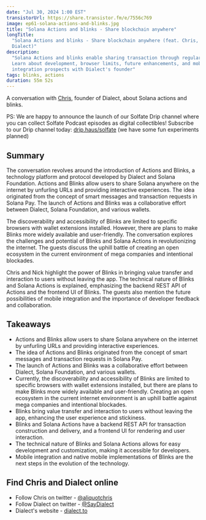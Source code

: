 ```yaml
---
date: "Jul 30, 2024 1:00 EST"
transistorUrl: https://share.transistor.fm/e/7556c769
image: ep61-solana-actions-and-blinks.jpg
title: "Solana Actions and blinks - Share blockchain anywhere"
longTitle:
  "Solana Actions and blinks - Share blockchain anywhere (feat. Chris, founder
  Dialect)"
description:
  "Solana Actions and blinks enable sharing transaction through regular URLs.
  Learn about development, browser limits, future enhancements, and mobile
  integration prospects with Dialect's founder"
tags: blinks, actions
duration: 55m 52s
---
```


A conversation with [Chris](https://x.com/aliquotchris), founder of Dialect,
about Solana actions and blinks.

PS: We are happy to announce the launch of our Solfate Drip channel where you
can collect Solfate Podcast episodes as digital collectibles! Subscribe to our
Drip channel today: [drip.haus/solfate](https://drip.haus/solfate) (we have some
fun experiments planned)

## Summary

The conversation revolves around the introduction of Actions and Blinks, a
technology platform and protocol developed by Dialect and Solana Foundation.
Actions and Blinks allow users to share Solana anywhere on the internet by
unfurling URLs and providing interactive experiences. The idea originated from
the concept of smart messages and transaction requests in Solana Pay. The launch
of Actions and Blinks was a collaborative effort between Dialect, Solana
Foundation, and various wallets.

The discoverability and accessibility of Blinks are limited to specific browsers
with wallet extensions installed. However, there are plans to make Blinks more
widely available and user-friendly. The conversation explores the challenges and
potential of Blinks and Solana Actions in revolutionizing the internet. The
guests discuss the uphill battle of creating an open ecosystem in the current
environment of mega companies and intentional blockades.

Chris and Nick highlight the power of Blinks in bringing value transfer and
interaction to users without leaving the app. The technical nature of Blinks and
Solana Actions is explained, emphasizing the backend REST API of Actions and the
frontend UI of Blinks. The guests also mention the future possibilities of
mobile integration and the importance of developer feedback and collaboration.

## Takeaways

- Actions and Blinks allow users to share Solana anywhere on the internet by
  unfurling URLs and providing interactive experiences.
- The idea of Actions and Blinks originated from the concept of smart messages
  and transaction requests in Solana Pay.
- The launch of Actions and Blinks was a collaborative effort between Dialect,
  Solana Foundation, and various wallets.
- Currently, the discoverability and accessibility of Blinks are limited to
  specific browsers with wallet extensions installed, but there are plans to
  make Blinks more widely available and user-friendly. Creating an open
  ecosystem in the current internet environment is an uphill battle against mega
  companies and intentional blockades.
- Blinks bring value transfer and interaction to users without leaving the app,
  enhancing the user experience and stickiness.
- Blinks and Solana Actions have a backend REST API for transaction construction
  and delivery, and a frontend UI for rendering and user interaction.
- The technical nature of Blinks and Solana Actions allows for easy development
  and customization, making it accessible for developers.
- Mobile integration and native mobile implementations of Blinks are the next
  steps in the evolution of the technology.

## Find Chris and Dialect online

- Follow Chris on twitter - [@aliquotchris](https://x.com/aliquotchris)
- Follow Dialect on twitter - [@SayDialect](https://x.com/SayDialect)
- Dialect's website - [dialect.to](https://dialect.to)
